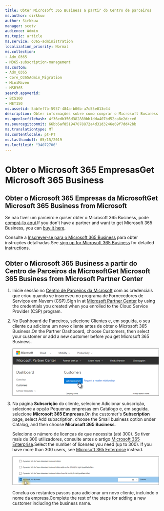 ```yaml
---
title: Obter Microsoft 365 Business a partir do Centro de parceiros
ms.author: sirkkuw
author: Sirkkuw
manager: scotv
audience: Admin
ms.topic: article
ms.service: o365-administration
localization_priority: Normal
ms.collection:
- Adm_O365
- M365-subscription-management
ms.custom:
- Adm_O365
- Core_O365Admin_Migration
- MiniMaven
- MSB365
search.appverid:
- BCS160
- MET150
ms.assetid: 5abfef7b-5957-484a-b06b-a7c55e013e44
description: Obter informações sobre como comprar o Microsoft Business de 365 da Microsoft Partner Center.
ms.openlocfilehash: 4f36edb356d382880bb1dda407bd52ca8e2dcce6
ms.sourcegitcommit: 66bb5af851947078872a4d31d3246e69f7dd42bb
ms.translationtype: MT
ms.contentlocale: pt-PT
ms.lasthandoff: 05/15/2019
ms.locfileid: "34072706"
---
```

# <a name="get-microsoft-365-business"></a><span data-ttu-id="0a85c-103">Obter o Microsoft 365 Empresas</span><span class="sxs-lookup"><span data-stu-id="0a85c-103">Get Microsoft 365 Business</span></span>

## <a name="get-microsoft-365-business-from-microsoft"></a><span data-ttu-id="0a85c-104">Obter o Microsoft 365 Empresas da Microsoft</span><span class="sxs-lookup"><span data-stu-id="0a85c-104">Get Microsoft 365 Business from Microsoft</span></span>

<span data-ttu-id="0a85c-105">Se não tiver um parceiro e quiser obter o Microsoft 365 Business, pode [comprá-lo aqui](https://www.microsoft.com/en-US/microsoft-365/business).</span><span class="sxs-lookup"><span data-stu-id="0a85c-105">If you don't have a partner and want to get Microsoft 365 Business, you can [buy it here](https://www.microsoft.com/en-US/microsoft-365/business).</span></span>

<span data-ttu-id="0a85c-106">Consulte a [Inscrever-se para o Microsoft 365 Business](sign-up.md) para obter instruções detalhadas.</span><span class="sxs-lookup"><span data-stu-id="0a85c-106">See [sign up for Microsoft 365 Business](sign-up.md) for detailed instructions.</span></span>
  
## <a name="get-microsoft-365-business-from-microsoft-partner-center"></a><span data-ttu-id="0a85c-107">Obter o Microsoft 365 Business a partir do Centro de Parceiros da Microsoft</span><span class="sxs-lookup"><span data-stu-id="0a85c-107">Get Microsoft 365 Business from Microsoft Partner Center</span></span>

1. <span data-ttu-id="0a85c-108">Inicie sessão no [Centro de Parceiros da Microsoft](https://go.microsoft.com/fwlink/p/?linkid=849910) com as credenciais que criou quando se inscreveu no programa de Fornecedores de Serviços em Nuvem (CSP).</span><span class="sxs-lookup"><span data-stu-id="0a85c-108">Sign in at [Microsoft Partner Center](https://go.microsoft.com/fwlink/p/?linkid=849910) by using the credentials you created when you enrolled to the Cloud Service Provider (CSP) program.</span></span> 
    
2. <span data-ttu-id="0a85c-109">No Dashboard de Parceiros, selecione Clientes e, em seguida, o seu cliente ou adicione um novo cliente antes de obter o Microsoft 365 Business.</span><span class="sxs-lookup"><span data-stu-id="0a85c-109">On the Partner Dashboard, choose Customers, then select your customer or add a new customer before you get Microsoft 365 Business.</span></span>
    
    ![In the Microsoft Partner center, add a new customer.](media/ec807d07-bbd2-411f-8fe1-c644cf9a3882.png)
  
3. <span data-ttu-id="0a85c-111">Na página **Subscrição** do cliente, selecione Adicionar subscrição, selecione a opção Pequenas empresas em Catálogo e, em seguida, selecione **Microsoft 365 Empresas**.</span><span class="sxs-lookup"><span data-stu-id="0a85c-111">On the customer's **Subscription** page, select Add subscription, choose the Small business option under Catalog, and then choose **Microsoft 365 Business**.</span></span>
    
    <span data-ttu-id="0a85c-p101">Selecione o número de licenças de que necessita (até 300). Se tiver mais de 300 utilizadores, consulte antes o artigo [Microsoft 365 Enterprise](https://go.microsoft.com/fwlink/p/?linkid=862316).</span><span class="sxs-lookup"><span data-stu-id="0a85c-p101">Select the number of licenses you need (up to 300). If you have more than 300 users, see [Microsoft 365 Enterprise](https://go.microsoft.com/fwlink/p/?linkid=862316) instead.</span></span> 
    
    ![On the New subscription page choose small business.](media/52d99e89-2175-4974-84bb-dd626048541b.png)
  
    <span data-ttu-id="0a85c-115">Conclua os restantes passos para adicionar um novo cliente, incluindo o nome da empresa.</span><span class="sxs-lookup"><span data-stu-id="0a85c-115">Complete the rest of the steps for adding a new customer including the business name.</span></span>
    


